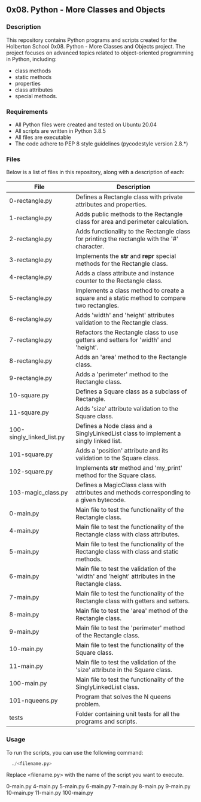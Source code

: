 ## 0x08. Python - More Classes and Objects

### Description
This repository contains Python programs and scripts created for the Holberton School 0x08. Python - More Classes and Objects project. The project focuses on advanced topics related to object-oriented programming in Python, including:
- class methods
- static methods
- properties
- class attributes
- special methods.


### Requirements
- All Python files were created and tested on Ubuntu 20.04
- All scripts are written in Python 3.8.5
- All files are executable
- The code adhere to PEP 8 style guidelines (pycodestyle version 2.8.*)

### Files
Below is a list of files in this repository, along with a description of each:

| File                  | Description                                    |
|-----------------------|------------------------------------------------|
| 0-rectangle.py        | Defines a Rectangle class with private attributes and properties.    |
| 1-rectangle.py        | Adds public methods to the Rectangle class for area and perimeter calculation.  |
| 2-rectangle.py        | Adds functionality to the Rectangle class for printing the rectangle with the '#' character. |
| 3-rectangle.py        | Implements the __str__ and __repr__ special methods for the Rectangle class. |
| 4-rectangle.py        | Adds a class attribute and instance counter to the Rectangle class. |
| 5-rectangle.py        | Implements a class method to create a square and a static method to compare two rectangles. |
| 6-rectangle.py        | Adds 'width' and 'height' attributes validation to the Rectangle class. |
| 7-rectangle.py        | Refactors the Rectangle class to use getters and setters for 'width' and 'height'. |
| 8-rectangle.py        | Adds an 'area' method to the Rectangle class. |
| 9-rectangle.py        | Adds a 'perimeter' method to the Rectangle class. |
| 10-square.py          | Defines a Square class as a subclass of Rectangle. |
| 11-square.py          | Adds 'size' attribute validation to the Square class. |
| 100-singly_linked_list.py   | Defines a Node class and a SinglyLinkedList class to implement a singly linked list. |
| 101-square.py         | Adds a 'position' attribute and its validation to the Square class. |
| 102-square.py         | Implements __str__ method and 'my_print' method for the Square class. |
| 103-magic_class.py    | Defines a MagicClass class with attributes and methods corresponding to a given bytecode. |
| 0-main.py             | Main file to test the functionality of the Rectangle class. |
| 4-main.py             | Main file to test the functionality of the Rectangle class with class attributes. |
| 5-main.py             | Main file to test the functionality of the Rectangle class with class and static methods. |
| 6-main.py             | Main file to test the validation of the 'width' and 'height' attributes in the Rectangle class. |
| 7-main.py             | Main file to test the functionality of the Rectangle class with getters and setters. |
| 8-main.py             | Main file to test the 'area' method of the Rectangle class. |
| 9-main.py             | Main file to test the 'perimeter' method of the Rectangle class. |
| 10-main.py            | Main file to test the functionality of the Square class. |
| 11-main.py            | Main file to test the validation of the 'size' attribute in the Square class. |
| 100-main.py           | Main file to test the functionality of the SinglyLinkedList class. |
| 101-nqueens.py        | Program that solves the N queens problem. |
| tests                | Folder containing unit tests for all the programs and scripts. |

### Usage
To run the scripts, you can use the following command:

```python
  ./<filename.py>
```
Replace <filename.py> with the name of the script you want to execute.

0-main.py 4-main.py 5-main.py 6-main.py 7-main.py 8-main.py 9-main.py 10-main.py 11-main.py 100-main.py
